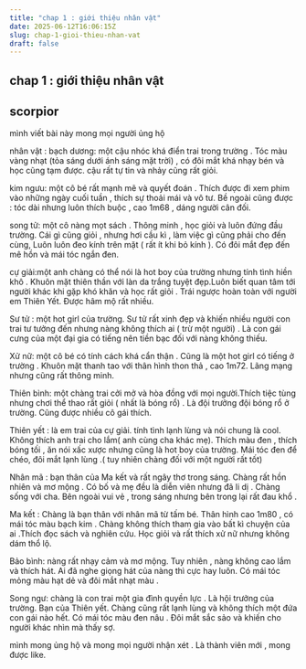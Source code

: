 ```yaml
---
title: "chap 1 : giới thiệu nhân vật"
date: 2025-06-12T16:06:15Z
slug: chap-1-gioi-thieu-nhan-vat
draft: false
---
```


## chap 1 : giới thiệu nhân vật

## scorpior

mình viết bài này mong mọi người ủng hộ

nhân vật :
bạch dương: một cậu nhóc khá điển trai trong trường . Tóc màu vàng nhạt (tỏa sáng dưới ánh sáng mặt trời) , có đôi mắt khá nhạy bén và học cũng tạm được. cậu rất tự tin và nhảy cũng rất giỏi.
 
kim ngưu: một cô bé  rất mạnh mẽ và quyết đoán . Thích được đi xem phim vào những ngày cuối tuần , thích sự thoải mái và vô tư. Bề ngoài cũng được : tóc dài nhưng luôn thích buộc , cao 1m68 , dáng người cân đối.
 
song tử: một cô nàng mọt sách  . Thông minh , học giỏi và luôn đứng đầu trường. Cái gì cũng giỏi , nhưng hơi cầu kì , làm việc gì cũng phải cho đến cùng, Luôn luôn đeo kính trên mặt ( rất ít khi bỏ kính ). Có đôi mắt đẹp đến mê hồn và mái tóc ngắn đen.
 
cự giải:một anh chàng có thể nói là hot boy của trường nhưng tính tình hiền khô . Khuôn mặt thiên thần với làn da trắng tuyệt đẹp.Luôn biết quan tâm tới người khác khi gặp khó khăn và học rất giỏi . Trái ngược hoàn toàn với người em Thiên Yết. Được hâm mộ rất nhiều.
 
Sư tử : một hot girl của trường. Sư tử rất  xinh đẹp và khiến nhiều người con trai tư tưởng đến nhưng nàng không thích ai ( trừ một người) . Là con gái cưng của một đại gia có tiếng nên tiền bạc đối với nàng không thiếu.
 
Xử nữ: một cô bé có tính cách khá cẩn thận . Cũng là một hot girl có tiếng ở trường . Khuôn mặt thanh tao với thân hình thon thả , cao 1m72. Lãng mạng nhưng cũng rất thông minh.
 
Thiên bình: một chàng trai cởi mở và hòa đồng với mọi người.Thích tiệc tùng nhưng chơi thể thao rất giỏi ( nhất là bóng rổ) . Là đội trưởng đội bóng rổ ở trường. Cũng  được nhiều cô gái thích.
 
Thiên yết : là em trai của cự giải. tính tình lạnh lùng và nói chung là cool. Không thích anh trai cho lắm( anh cùng cha khác mẹ). Thích màu đen , thích bóng tối , ăn nói xấc xược nhưng cũng là hot boy của trường. Mái tóc đen để chéo, đôi mắt lạnh lùng .( tuy nhiên chàng đối với một người rất tốt)
 
Nhân mã : bạn thân của Ma kết và rất ngây thơ trong sáng. Chàng rất hồn nhiên và mơ mộng . Có bố và mẹ đều là diễn viên nhưng đã li dị . Chàng sống với cha. Bên ngoài vui vẻ , trong sáng nhưng bên trong lại rất đau khổ .
 
Ma kết : Chàng là bạn thân với nhân mã từ tấm bé. Thân hình cao 1m80 , có mái tóc màu bạch kim . Chàng không thích tham gia vào bất kì chuyện của ai .Thích đọc sách và nghiên cứu. Học  giỏi và rất thích xử nữ nhưng không dám thổ lộ.
 
Bảo bình: nàng rất nhạy cảm và mơ mộng. Tuy nhiên , nàng không cao lắm và thích hát. Ai đã nghe giọng hát của nàng thì cực hay luôn. Có mái tóc mỏng màu hạt dẻ và đôi mắt nhạt màu .
 
Song ngư: chàng là con trai một gia đình quyền lực . Là hội trưởng của trường. Bạn của Thiên yết. Chàng cũng rất lạnh lùng và không thích một đứa con gái nào hết. Có mái tóc màu đen nâu . Đôi  mắt sắc sảo và khiến cho người khác nhìn mà thấy sợ.
 
mình mong ủng hộ và mong mọi người nhận xét . Là thành viên mới , mong được like.